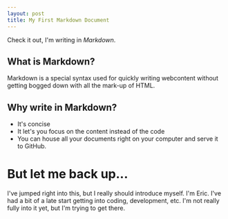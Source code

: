 ```yaml
---
layout: post
title: My First Markdown Document
---
```


Check it out, I'm writing in *Markdown*.

## What is Markdown?

Markdown is a special syntax used for quickly writing webcontent without getting bogged 
down with all the mark-up of HTML.

## Why write in Markdown?

* It's concise
* It let's you focus on the content instead of the code
* You can house all your documents right on your computer and serve it to GitHub.

# But let me back up...

I've jumped right into this, but I really should introduce myself. I'm Eric. I've had a bit
of a late start getting into coding, development, etc. I'm not really fully into it
yet, but I'm trying to get there.